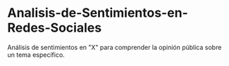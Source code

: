 # Analisis-de-Sentimientos-en-Redes-Sociales
Análisis de sentimientos en "X" para comprender la opinión pública sobre un tema específico.
